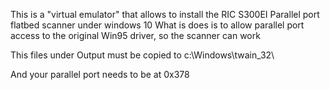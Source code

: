 This is a "virtual emulator" that allows to install the RIC S300EI Parallel port flatbed scanner under windows 10
What is does is to allow parallel port access to the original Win95 driver, so the scanner can work

This files under Output must be copied to 
c:\Windows\twain_32\

And your parallel port needs to be at 0x378